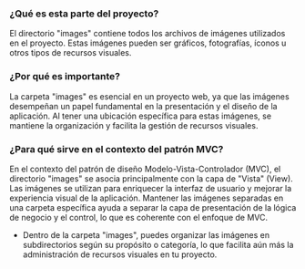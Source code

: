 ### ¿Qué es esta parte del proyecto?

El directorio "images" contiene todos los archivos de imágenes utilizados en el proyecto. Estas imágenes pueden ser gráficos, fotografías, íconos u otros tipos de recursos visuales.

### ¿Por qué es importante?
La carpeta "images" es esencial en un proyecto web, ya que las imágenes desempeñan un papel fundamental en la presentación y el diseño de la aplicación. Al tener una ubicación específica para estas imágenes, se mantiene la organización y facilita la gestión de recursos visuales.

### ¿Para qué sirve en el contexto del patrón MVC?
En el contexto del patrón de diseño Modelo-Vista-Controlador (MVC), el directorio "images" se asocia principalmente con la capa de "Vista" (View). Las imágenes se utilizan para enriquecer la interfaz de usuario y mejorar la experiencia visual de la aplicación. Mantener las imágenes separadas en una carpeta específica ayuda a separar la capa de presentación de la lógica de negocio y el control, lo que es coherente con el enfoque de MVC.

- Dentro de la carpeta "images", puedes organizar las imágenes en subdirectorios según su propósito o categoría, lo que facilita aún más la administración de recursos visuales en tu proyecto.